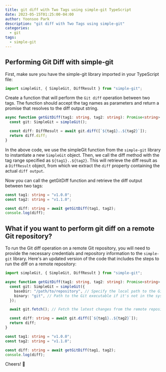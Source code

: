 ```yaml
---
title: git diff with Two Tags using simple-git TypeScript
date: 2023-05-15T01:25:00-04:00
author: Yoonsoo Park
description: "git diff with Two Tags using simple-git"
categories:
  - git
tags:
  - simple-git
---
```


## Performing Git Diff with simple-git

First, make sure you have the simple-git library imported in your TypeScript file:

```typescript
import simpleGit, { SimpleGit, DiffResult } from "simple-git";
```

Create a function that will perform the `Git diff` operation between two tags. The function should accept the tag names as parameters and return a promise that resolves to the diff output string.

```typescript
async function getGitDiff(tag1: string, tag2: string): Promise<string> {
  const git: SimpleGit = simpleGit();

  const diff: DiffResult = await git.diff([`${tag1}..${tag2}`]);
  return diff.diff;
}
```

In the above code, we use the simpleGit function from the `simple-git` library to instantiate a new `SimpleGit` object. Then, we call the diff method with the tag range specified as `${tag1}..${tag2}`. This will retrieve the diff result as a `DiffResult` object, from which we extract the `diff` property containing the actual `diff output`.

Now you can call the getGitDiff function and retrieve the diff output between two tags:

```typescript
const tag1: string = "v1.0.0";
const tag2: string = "v1.1.0";

const diff: string = await getGitDiff(tag1, tag2);
console.log(diff);
```

## What if you want to perform git diff on a remote Git repository?

To run the Git diff operation on a remote Git repository, you will need to provide the necessary credentials and repository information to the `simple-git` library. Here's an updated version of the code that includes the steps to run the diff on a remote repository:

```typescript
import simpleGit, { SimpleGit, DiffResult } from "simple-git";

async function getGitDiff(tag1: string, tag2: string): Promise<string> {
  const git: SimpleGit = simpleGit({
    baseDir: "/path/to/repository", // Specify the local path to the Git repository
    binary: "git", // Path to the Git executable if it's not in the system's PATH
  });

  await git.fetch(); // Fetch the latest changes from the remote repository

  const diff: string = await git.diff([`${tag1}..${tag2}`]);
  return diff;
}

const tag1: string = "v1.0.0";
const tag2: string = "v1.1.0";

const diff: string = await getGitDiff(tag1, tag2);
console.log(diff);
```

Cheers! 🍺
